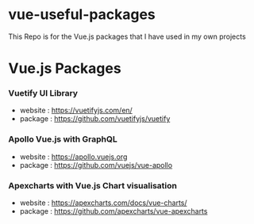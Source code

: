 # vue-useful-packages
This Repo is for the Vue.js packages that I have used in my own projects

# Vue.js Packages

### Vuetify UI Library
- website : https://vuetifyjs.com/en/
- package : https://github.com/vuetifyjs/vuetify

### Apollo Vue.js with GraphQL
- website : https://apollo.vuejs.org
- package : https://github.com/vuejs/vue-apollo

### Apexcharts with Vue.js Chart visualisation
- website : https://apexcharts.com/docs/vue-charts/
- package : https://github.com/apexcharts/vue-apexcharts
